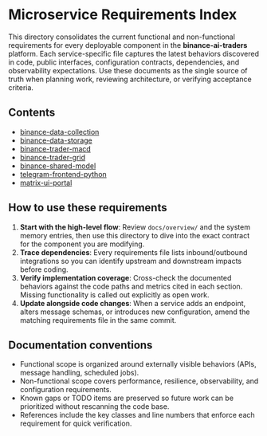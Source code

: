 # Microservice Requirements Index

This directory consolidates the current functional and non-functional requirements for every deployable component in the **binance-ai-traders** platform. Each service-specific file captures the latest behaviors discovered in code, public interfaces, configuration contracts, dependencies, and observability expectations. Use these documents as the single source of truth when planning work, reviewing architecture, or verifying acceptance criteria.

## Contents
- [binance-data-collection](binance-data-collection.md)
- [binance-data-storage](binance-data-storage.md)
- [binance-trader-macd](binance-trader-macd.md)
- [binance-trader-grid](binance-trader-grid.md)
- [binance-shared-model](binance-shared-model.md)
- [telegram-frontend-python](telegram-frontend-python.md)
- [matrix-ui-portal](matrix-ui-portal.md)

## How to use these requirements
1. **Start with the high-level flow**: Review `docs/overview/` and the system memory entries, then use this directory to dive into the exact contract for the component you are modifying.
2. **Trace dependencies**: Every requirements file lists inbound/outbound integrations so you can identify upstream and downstream impacts before coding.
3. **Verify implementation coverage**: Cross-check the documented behaviors against the code paths and metrics cited in each section. Missing functionality is called out explicitly as open work.
4. **Update alongside code changes**: When a service adds an endpoint, alters message schemas, or introduces new configuration, amend the matching requirements file in the same commit.

## Documentation conventions
- Functional scope is organized around externally visible behaviors (APIs, message handling, scheduled jobs).
- Non-functional scope covers performance, resilience, observability, and configuration requirements.
- Known gaps or TODO items are preserved so future work can be prioritized without rescanning the code base.
- References include the key classes and line numbers that enforce each requirement for quick verification.
